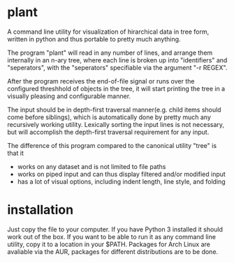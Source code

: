 # plant

A command line utility for visualization of hirarchical data in tree form,
written in python and thus portable to pretty much anything.

The program "plant" will read in any number of lines, and arrange them internally
in an n-ary tree, where each line is broken up into "identifiers" and "seperators",
with the "seperators" specifiable via the argument "-r REGEX".

After the program receives the end-of-file signal or runs over the configured
threshhold of objects in the tree, it will start printing the tree in a visually
pleasing and configurable manner.

The input should be in depth-first traversal manner(e.g. child items should come before
siblings), which is automatically done by pretty much any recursively working utility.
Lexically sorting the input lines is not necessary, but will accomplish the depth-first
traversal requirement for any input.

The difference of this program compared to the canonical utility "tree" is that it
* works on any dataset and is not limited to file paths
* works on piped input and can thus display filtered and/or modified input
* has a lot of visual options, including indent length, line style, and folding

# installation

Just copy the file to your computer. If you have Python 3 installed it should work out
of the box. If you want to be able to run it as any command line utility, copy it to
a location in your $PATH. Packages for Arch Linux are avaliable via the AUR, packages
for different distributions are to be done.

